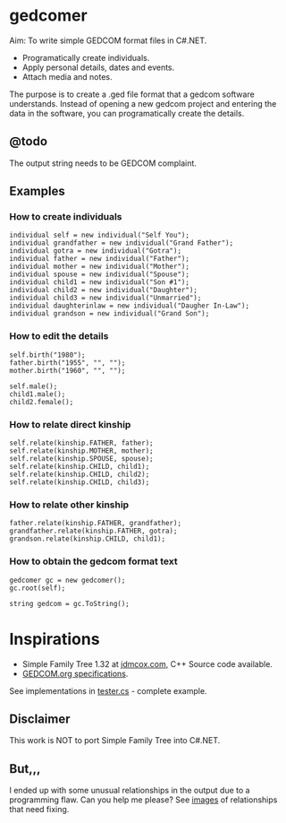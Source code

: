 # gedcomer
Aim: To write simple GEDCOM format files in C#.NET.

* Programatically create individuals.
* Apply personal details, dates and events.
* Attach media and notes.

The purpose is to create a .ged file format that a gedcom software understands.
Instead of opening a new gedcom project and entering the data in the software, you can programatically create the details.

## @todo
The output string needs to be GEDCOM complaint.

## Examples

### How to create individuals

	individual self = new individual("Self You");
	individual grandfather = new individual("Grand Father");
	individual gotra = new individual("Gotra");
	individual father = new individual("Father");
	individual mother = new individual("Mother");
	individual spouse = new individual("Spouse");
	individual child1 = new individual("Son #1");
	individual child2 = new individual("Daughter");
	individual child3 = new individual("Unmarried");
	individual daughterinlaw = new individual("Daugher In-Law");
	individual grandson = new individual("Grand Son");

### How to edit the details

	self.birth("1980");
	father.birth("1955", "", "");
	mother.birth("1960", "", "");
  
	self.male();
	child1.male();
	child2.female();

### How to relate direct kinship

	self.relate(kinship.FATHER, father);
	self.relate(kinship.MOTHER, mother);
	self.relate(kinship.SPOUSE, spouse);
	self.relate(kinship.CHILD, child1);
	self.relate(kinship.CHILD, child2);
	self.relate(kinship.CHILD, child3);
  
### How to relate other kinship

	father.relate(kinship.FATHER, grandfather);
	grandfather.relate(kinship.FATHER, gotra);            
	grandson.relate(kinship.CHILD, child1);

### How to obtain the gedcom format text
	gedcomer gc = new gedcomer();
	gc.root(self);

	string gedcom = gc.ToString();

# Inspirations
* Simple Family Tree 1.32 at [jdmcox.com](http://www.jdmcox.com), C++ Source code available.
* [GEDCOM.org specifications](https://www.gedcom.org/gedcom.html).

See implementations in [tester.cs](/exe/tester.cs) - complete example.

## Disclaimer
This work is NOT to port Simple Family Tree into C#.NET.


## But,,,
I ended up with some unusual relationships in the output due to a programming flaw.
Can you help me please? See [images](/unusual) of relationships that need fixing.